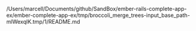 /Users/marcell/Documents/github/SandBox/ember-rails-complete-app-ex/ember-complete-app-ex/tmp/broccoli_merge_trees-input_base_path-mlWexqlK.tmp/1/README.md